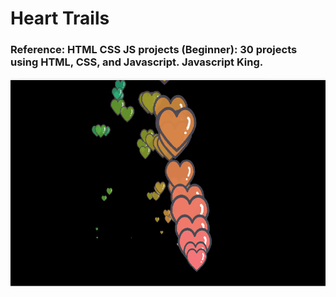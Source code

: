 # Heart Trails

### Reference: HTML CSS JS projects (Beginner): 30 projects using HTML, CSS, and Javascript.  Javascript King.

![Hearttrail](https://github.com/Sarah269/verbose-doodle/blob/main/Heart%20Trails/hearttrail.png)
